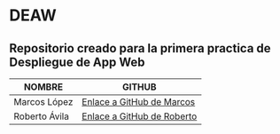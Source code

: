# DEAW

## Repositorio creado para la primera practica de Despliegue de App Web

| NOMBRE  | GITHUB |
| ------------- | ------------- |
| Marcos López  | [Enlace a GitHub de Marcos](https://github.com/Nano-kid)  |
| Roberto Ávila  | [Enlace a GitHub de Roberto](https://github.com/Zorr8)  |